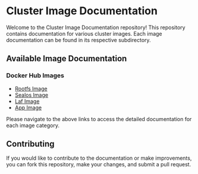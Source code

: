 # Cluster Image Documentation

Welcome to the Cluster Image Documentation repository! This repository contains documentation for various cluster images. Each image documentation can be found in its respective subdirectory.

## Available Image Documentation

### Docker Hub Images

- [Rootfs Image](docs/docker/rootfs.md)
- [Sealos Image](docs/docker/sealos.md)
- [Laf Image](docs/docker/laf.md)
- [App Image](docs/docker/apps.md)

Please navigate to the above links to access the detailed documentation for each image category.

## Contributing

If you would like to contribute to the documentation or make improvements, you can fork this repository, make your changes, and submit a pull request.
